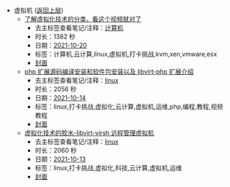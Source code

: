 - 虚拟机 ([返回上层](../))
    - [了解虚拟化技术的分类，看这个视频就对了](https://www.bilibili.com/video/BV1NF411e7S2)
        - 去主标签查看笔记/注释：[计算机](../markmap/计算机.html)
        - 时长：1382 秒
        - 日期：[2021-10-20](../markmap/202110.html)
        - 标签：计算机,云计算,linux,虚拟机,打卡挑战,kvm,xen,vmware,esx
        - [封面](http://i0.hdslb.com/bfs/archive/0e30ca51de0574f0d8bb3301494cbc96ca5caf47.jpg)
    - [php 扩展源码编译安装和软件包安装以及 libvirt-php 扩展介绍](https://www.bilibili.com/video/BV1eQ4y1B7Y4)
        - 去主标签查看笔记/注释：[linux](../markmap/linux.html)
        - 时长：2056 秒
        - 日期：[2021-10-14](../markmap/202110.html)
        - 标签：linux,打卡挑战,虚拟化,云计算,虚拟机,运维,php,编程,教程,视频教程
        - [封面](http://i1.hdslb.com/bfs/archive/a86430ebc159c855302b0943f12649b46913fef0.jpg)
    - [虚拟化技术的胶水-libvirt-virsh 远程管理虚拟机](https://www.bilibili.com/video/BV1LU4y1F7uQ)
        - 去主标签查看笔记/注释：[linux](../markmap/linux.html)
        - 时长：2060 秒
        - 日期：[2021-10-13](../markmap/202110.html)
        - 标签：linux,打卡挑战,虚拟化,科技,云计算,虚拟机,运维
        - [封面](http://i0.hdslb.com/bfs/archive/cd73a302c36a20f845d1294a22116e95cf33f800.jpg)
